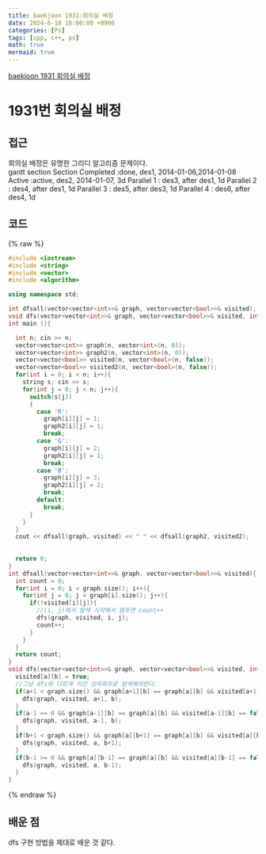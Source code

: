 ```yaml
---
title: baekjoon 1931:회의실 배정
date: 2024-6-18 16:00:00 +0900
categories: [Ps]
tags: [cpp, c++, ps]
math: true
mermaid: true
---
```


[baekjoon 1931 회의실 배정](https://www.acmicpc.net/problem/1931)

# 1931번 회의실 배정


## 접근
회의실 배정은 유명한 그리디 알고리즘 문제이다.  
gantt
    section Section
    Completed :done,    des1, 2014-01-06,2014-01-08
    Active        :active,  des2, 2014-01-07, 3d
    Parallel 1   :         des3, after des1, 1d
    Parallel 2   :         des4, after des1, 1d
    Parallel 3   :         des5, after des3, 1d
    Parallel 4   :         des6, after des4, 1d

## 코드
{% raw %}
```cpp
#include <iostream>
#include <string>
#include <vector>
#include <algorithm>

using namespace std;

int dfsall(vector<vector<int>>& graph, vector<vector<bool>>& visited);
void dfs(vector<vector<int>>& graph, vector<vector<bool>>& visited, int a, int b);
int main (){

  int n; cin >> n;
  vector<vector<int>> graph(n, vector<int>(n, 0));
  vector<vector<int>> graph2(n, vector<int>(n, 0));
  vector<vector<bool>> visited(n, vector<bool>(n, false));
  vector<vector<bool>> visited2(n, vector<bool>(n, false));
  for(int i = 0; i < n; i++){
    string s; cin >> s;
    for(int j = 0; j < n; j++){
      switch(s[j])
      {
        case 'R':
          graph[i][j] = 1;
          graph2[i][j] = 1;
          break;
        case 'G':
          graph[i][j] = 2;
          graph2[i][j] = 1;
          break;
        case 'B':
          graph[i][j] = 3;
          graph2[i][j] = 2;
          break;
        default:
          break;
      }
    }
  }
  cout << dfsall(graph, visited) << " " << dfsall(graph2, visited2);
  
  
  return 0;
}
int dfsall(vector<vector<int>>& graph, vector<vector<bool>>& visited){
  int count = 0;
  for(int i = 0; i < graph.size(); i++){
    for(int j = 0; j < graph[i].size(); j++){
      if(!visited[i][j]){
        //(i, j)에서 탐색 시작해서 멈추면 count++
        dfs(graph, visited, i, j);
        count++;
      }
    }
  }
  return count;
}
void dfs(vector<vector<int>>& graph, vector<vector<bool>>& visited, int a, int b){
  visited[a][b] = true;
  //그냥 dfs와 다르게 이건 상하좌우로 탐색해야한다.
  if(a+1 < graph.size() && graph[a+1][b] == graph[a][b] && visited[a+1][b] == false){
    dfs(graph, visited, a+1, b);
  }
  if(a-1 >= 0 && graph[a-1][b] == graph[a][b] && visited[a-1][b] == false){
    dfs(graph, visited, a-1, b);
  }
  if(b+1 < graph.size() && graph[a][b+1] == graph[a][b] && visited[a][b+1] == false){
    dfs(graph, visited, a, b+1);
  }
  if(b-1 >= 0 && graph[a][b-1] == graph[a][b] && visited[a][b-1] == false){
    dfs(graph, visited, a, b-1);
  }
}
```
{% endraw %}
 

## 배운 점
dfs 구현 방법을 제대로 배운 것 같다.

